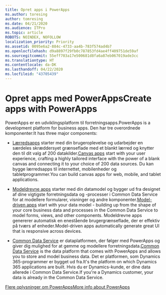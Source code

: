 ```yaml
---
title: Opret apps i PowerApps
ms.author: toresing
author: tomresing
ms.date: 04/21/2020
ms.audience: ITPro
ms.topic: article
ROBOTS: NOINDEX, NOFOLLOW
localization_priority: Priority
ms.assetid: 0095e6a2-884c-4733-aa4b-783f574ad4b7
ms.openlocfilehash: d9a8897f29fb0c787853fd4ae4ff409751de59af
ms.sourcegitcommit: 55eff703a17e500681d8fa6a87eb067019ade3cc
ms.translationtype: HT
ms.contentlocale: da-DK
ms.lasthandoff: 04/22/2020
ms.locfileid: "43705439"
---
```

# <a name="create-apps-with-powerapps"></a><span data-ttu-id="a210f-102">Opret apps med PowerApps</span><span class="sxs-lookup"><span data-stu-id="a210f-102">Create apps with PowerApps</span></span>

<span data-ttu-id="a210f-103">PowerApps er en udviklingsplatform til forretningsapps.</span><span class="sxs-lookup"><span data-stu-id="a210f-103">PowerApps is a development platform for business apps.</span></span> <span data-ttu-id="a210f-104">Den har tre overordnede komponenter:</span><span class="sxs-lookup"><span data-stu-id="a210f-104">It has three major components:</span></span> 
  
- <span data-ttu-id="a210f-105">[Lærredsapps](https://go.microsoft.com/fwlink/?linkid=874495) starter med din brugeroplevelse og udarbejder en særdeles skræddersyet grænseflade med et blankt lærred og knytter den til dit valg af 200 datakilder.</span><span class="sxs-lookup"><span data-stu-id="a210f-105">[Canvas apps](https://go.microsoft.com/fwlink/?linkid=874495) start with your user experience, crafting a highly tailored interface with the power of a blank canvas and connecting it to your choice of 200 data sources.</span></span> <span data-ttu-id="a210f-106">Du kan bygge lærredsapps til internettet, mobilenheder og tabletprogrammer.</span><span class="sxs-lookup"><span data-stu-id="a210f-106">You can build canvas apps for web, mobile, and tablet applications.</span></span> 
    
- <span data-ttu-id="a210f-107">[Modeldrevne apps](https://go.microsoft.com/fwlink/?linkid=874496) starter med din datamodel og bygger ud fra designet af dine vigtigste forretningsdata og -processer i Common Data Service for at modellere formularer, visninger og andre komponenter.</span><span class="sxs-lookup"><span data-stu-id="a210f-107">[Model-driven apps](https://go.microsoft.com/fwlink/?linkid=874496) start with your data model - building up from the shape of your core business data and processes in the Common Data Service to model forms, views, and other components.</span></span> <span data-ttu-id="a210f-108">Modeldrevne apps genererer automatisk en enestående brugergrænseflade, der er effektiv på tværs af enheder.</span><span class="sxs-lookup"><span data-stu-id="a210f-108">Model-driven apps automatically generate great UI that is responsive across devices.</span></span> 
    
- <span data-ttu-id="a210f-109">[Common Data Service](https://go.microsoft.com/fwlink/?linkid=874497) er dataplatformen, der følger med PowerApps og giver dig mulighed for at gemme og modellere forretningsdata.</span><span class="sxs-lookup"><span data-stu-id="a210f-109">[Common Data Service](https://go.microsoft.com/fwlink/?linkid=874497) is the data platform that comes with PowerApps and allows you to store and model business data.</span></span> <span data-ttu-id="a210f-110">Det er platformen, som Dynamics 365-programmer er bygget ud fra.</span><span class="sxs-lookup"><span data-stu-id="a210f-110">It's the platform on which Dynamics 365 applications are built.</span></span> <span data-ttu-id="a210f-111">Hvis du er Dynamics-kunde, er dine data allerede i Common Data Service.</span><span class="sxs-lookup"><span data-stu-id="a210f-111">If you're a Dynamics customer, your data is already in the Common Data Service.</span></span> 
    
[<span data-ttu-id="a210f-112">Flere oplysninger om PowerApps</span><span class="sxs-lookup"><span data-stu-id="a210f-112">More info about PowerApps</span></span>](https://go.microsoft.com/fwlink/?linkid=874498)
  

